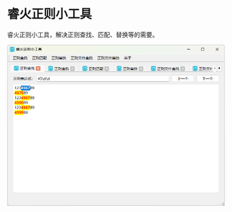 # 睿火正则小工具
睿火正则小工具，解决正则查找、匹配、替换等的需要。

![wisefire-regular-tool-v1.4.5](wisefire-regular-tool-v1.4.5.png)
